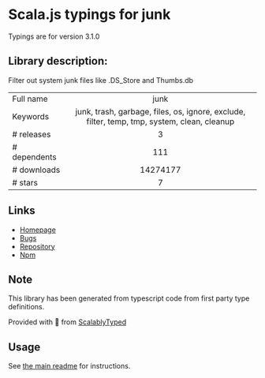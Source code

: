 
# Scala.js typings for junk

Typings are for version 3.1.0

## Library description:
Filter out system junk files like .DS_Store and Thumbs.db

|                    |                 |
| ------------------ | :-------------: |
| Full name          | junk |
| Keywords           | junk, trash, garbage, files, os, ignore, exclude, filter, temp, tmp, system, clean, cleanup |
| # releases         | 3 |
| # dependents       | 111 |
| # downloads        | 14274177 |
| # stars            | 7 |

## Links
- [Homepage](https://github.com/sindresorhus/junk#readme)
- [Bugs](https://github.com/sindresorhus/junk/issues)
- [Repository](https://github.com/sindresorhus/junk)
- [Npm](https://www.npmjs.com/package/junk)
    


## Note
This library has been generated from typescript code from first party type definitions.

Provided with :purple_heart: from [ScalablyTyped](https://github.com/oyvindberg/ScalablyTyped)

## Usage
See [the main readme](../../readme.md) for instructions.


